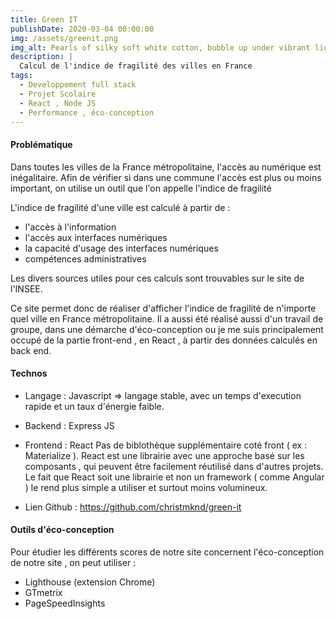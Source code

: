 ```yaml
---
title: Green IT
publishDate: 2020-03-04 00:00:00
img: /assets/greenit.png
img_alt: Pearls of silky soft white cotton, bubble up under vibrant lighting
description: |
  Calcul de l'indice de fragilité des villes en France
tags:
  - Developpement full stack
  - Projet Scolaire
  - React , Node JS
  - Performance , éco-conception
---
```


#### Problématique

Dans toutes les villes de la France métropolitaine, l'accès au numérique est inégalitaire. Afin de vérifier si dans une commune l'accès est plus ou moins important,
on utilise un outil que l'on appelle l'indice de fragilité

L'indice de fragilité d'une ville est calculé à partir de :

- l'accès à l'information
- l'accès aux interfaces numériques
- la capacité d'usage des interfaces numériques
- compétences administratives

Les divers sources utiles pour ces calculs sont trouvables sur le site de l'INSEE.

Ce site permet donc de réaliser d'afficher l'indice de fragilité de n'importe quel ville en France métropolitaine.
Il a aussi été réalisé aussi d'un travail de groupe, dans une démarche d'éco-conception ou je me suis principalement occupé de la partie front-end , en React , à partir des données calculés en back end.

#### Technos

- Langage : Javascript => langage stable, avec un temps d'execution rapide et un taux d'énergie faible.

- Backend : Express JS
- Frontend : React
  Pas de biblothèque supplémentaire coté front ( ex : Materialize ). React est une librairie avec une approche basé sur les composants , qui peuvent être facilement réutilisé dans d'autres projets. Le fait que React soit une librairie et non un framework ( comme Angular ) le rend plus simple a utiliser et surtout moins volumineux.
- Lien Github : https://github.com/christmknd/green-it

#### Outils d'éco-conception

Pour étudier les différents scores de notre site concernent l'éco-conception de notre site , on peut utiliser :

- Lighthouse (extension Chrome)
- GTmetrix
- PageSpeedInsights
